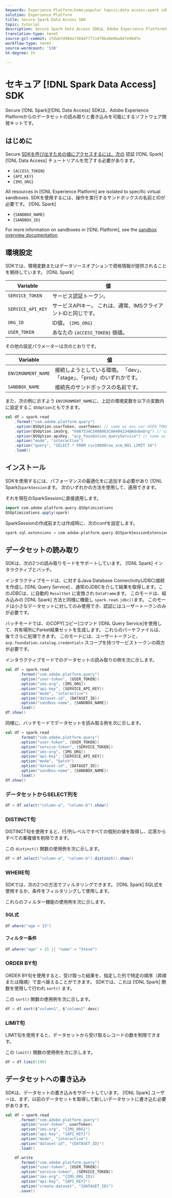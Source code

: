 ```yaml
---
keywords: Experience Platform;home;popular topics;data access;spark sdk;data access api
solution: Experience Platform
title: Secure Spark Data Access SDK
topic: tutorial
description: Secure Spark Data Access SDKは、Adobe Experience Platformからのデータセットの読み取りと書き込みを可能にするソフトウェア開発キットです。
translation-type: tm+mt
source-git-commit: 2fdab7d984a7368df77110f8ba0e0ba687e96d7e
workflow-type: tm+mt
source-wordcount: '538'
ht-degree: 1%

---
```



# セキュア [!DNL Spark Data Access] SDK

Secure [!DNL Spark][!DNL Data Access] SDKは、Adobe Experience Platformからのデータセットの読み取りと書き込みを可能にするソフトウェア開発キットです。

## はじめに

Secure [SDKを呼び出すための値にアクセスするには、次の](../../tutorials/authentication.md) 認証 [!DNL Spark][!DNL Data Access] チュートリアルを完了する必要があります。

- `{ACCESS_TOKEN}`
- `{API_KEY}`
- `{IMS_ORG}`

All resources in [!DNL Experience Platform] are isolated to specific virtual sandboxes. SDKを使用するには、操作を実行するサンドボックスの名前とIDが必要です。 [!DNL Spark]

- `{SANDBOX_NAME}`
- `{SANDBOX_ID}`

For more information on sandboxes in [!DNL Platform], see the [sandbox overview documentation](../../sandboxes/home.md).

## 環境設定

SDKでは、環境変数またはデータソースオプションで資格情報が提供されることを期待しています。 [!DNL Spark]

| Variable | 値 |
| -------- | ----- | 
| `SERVICE_TOKEN` | サービス認証トークン。 |
| `SERVICE_API_KEY` | サービスAPIキー。 これは、通常、IMSクライアントIDと同じです。 |
| `ORG_ID` | ID値。 `{IMS_ORG}` |
| `USER_TOKEN` | あなたの `{ACCESS_TOKEN}` 価値。 |

その他の設定パラメーターは次のとおりです。

| Variable | 値 |
| -------- | ----- |
| `ENVIRONMENT_NAME` | 接続しようとしている環境。 「dev」、「stage」、「prod」のいずれかです。 |
| `SANDBOX_NAME` | 接続先のサンドボックスの名前です。 |

また、次の例に示すよう `ENVIRONMENT_NAME`に、上記の環境変数を以下の変数内に設定するこ `QSOption`ともできます。

```scala
val df = spark.read
    .format("com.adobe.platform.query")
    .option(QSOption.userToken, userToken) // same as env var USER_TOKEN
    .option(QSOption.imsOrg, "69A7534C5808063C0A494234@AdobeOrg") // same as env var ORG_ID
    .option(QSOption.apiKey, "acp_foundation_queryService") // same as env var SERVICE_API_KEY
    .option("mode", "interactive")
    .option("query", "SELECT * FROM csv10000row_xcm_001 LIMIT 10")
    .load()
```

## インストール

SDKを使用するには、パフォーマンスの最適化をに追加する必要があり [!DNL Spark]`SparkSession`ます。 次のいずれかの方法を使用して、適用できます。

それを現在のSparkSessionに直接適用します。

```scala
import com.adobe.platform.query.QSOptimizations
QSOptimizations.apply(spark)
```

SparkSessionの作成前または作成時に、次のconfを設定します。

```scala
spark.sql.extensions = com.adobe.platform.query.QSSparkSessionExtensions
```

## データセットの読み取り

SDKは、次の2つの読み取りモードをサポートしています。 [!DNL Spark] インタラクティブとバッチ。

インタラクティブモードは、に対するJava Database Connectivity(JDBC)接続を作成し [!DNL Query Service] 、通常のJDBCを介して結果を取得します。このJDBCは、に自動的 `ResultSet` に変換され `DataFrame`ます。 このモードは、組み込みの [!DNL Spark] 方法と同様に機能し `spark.read.jdbc()`ます。 このモードは小さなデータセットに対してのみ使用でき、認証にはユーザートークンのみが必要です。

バッチモードでは、のCOPY[コピー]コマンド [!DNL Query Service]を使用して、共有場所にParket結果セットを生成します。 これらのパーケファイルは、後でさらに処理できます。 このモードには、ユーザートークンと、 `acp.foundation.catalog.credentials` スコープを持つサービストークンの両方が必要です。

インタラクティブモードでのデータセットの読み取りの例を次に示します。

```scala
val df = spark.read
      .format("com.adobe.platform.query")
      .option("user-token", {USER_TOKEN})
      .option("ims-org", {IMS_ORG})
      .option("api-key", {SERVICE_API_KEY})
      .option("mode", "interactive")
      .option("dataset-id", {DATASET_ID})
      .option("sandbox-name", {SANDBOX_NAME})
      .load()
df.show()
```

同様に、バッチモードでデータセットを読み取る例を次に示します。

```scala
val df = spark.read
      .format("com.adobe.platform.query")
      .option("user-token", {USER_TOKEN})
      .option("service-token", {SERVICE_TOKEN})
      .option("ims-org", {IMS_ORG})
      .option("api-key", {SERVICE_API_KEY})
      .option("mode", "batch")
      .option("dataset-id", {DATASET_ID})
      .option("sandbox-name", {SANDBOX_NAME})
      .load()
df.show()
```

### データセットからSELECT列を

```scala
df = df.select("column-a", "column-b").show()
```

### DISTINCT句

DISTINCT句を使用すると、行/列レベルですべての個別の値を取得し、応答からすべての重複値を削除できます。

この `distinct()` 関数の使用例を次に示します。

```scala
df = df.select("column-a", "column-b").distinct().show()
```

### WHERE句

SDKでは、次の2つの方法でフィルタリングできます。 [!DNL Spark] SQL式を使用するか、条件をフィルタリングして使用します。

これらのフィルター機能の使用例を次に示します。

#### SQL式

```scala
df.where("age > 15")
```

#### フィルター条件

```scala
df.where("age" > 15 || "name" = "Steve")
```

### ORDER BY句

ORDER BY句を使用すると、受け取った結果を、指定した列で特定の順序（昇順または降順）で並べ替えることができます。 SDKでは、これは [!DNL Spark] 関数を使用して行われ `sort()` ます。

この `sort()` 関数の使用例を次に示します。

```scala
df = df.sort($"column1", $"column2".desc)
```

### LIMIT句

LIMIT句を使用すると、データセットから受け取るレコードの数を制限できます。

この `limit()` 関数の使用例を次に示します。

```scala
df = df.limit(100)
```

## データセットへの書き込み

SDKは、データセットの書き込みをサポートしています。 [!DNL Spark] ユーザーは、まず、以前のデータセットを取得して新しいデータセットに書き込む必要があります。

```scala
val df = spark.read
      .format("com.adobe.platform.query")
      .option("user-token", userToken)
      .option("ims-org", "{IMS_ORG}")
      .option("api-key", "{API_KEY}")
      .option("mode", "interactive")
      .option("dataset-id", "{DATASET_ID}")
      .load()

    df.write
      .format("com.adobe.platform.query")
      .option("user-token", {USER_TOKEN})
      .option("service-token", {SERVICE_TOKEN})
      .option("ims-org", "{IMS_ORG_ID})
      .option("api-key", "{API_KEY}")
      .option("create-dataset", "{DATASET_ID}")
      .save()
```

